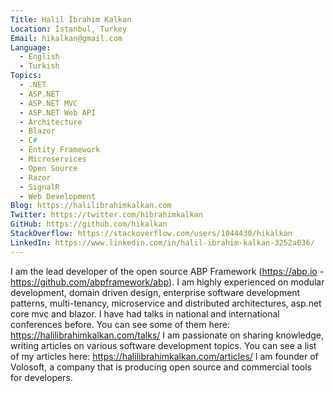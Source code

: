 ```yaml
---
Title: Halil İbrahim Kalkan
Location: İstanbul, Turkey
Email: hikalkan@gmail.com
Language:
  - English
  - Turkish
Topics:
  - .NET
  - ASP.NET
  - ASP.NET MVC
  - ASP.NET Web API
  - Architecture
  - Blazor
  - C#
  - Entity Framework
  - Microservices
  - Open Source
  - Razor
  - SignalR
  - Web Development
Blog: https://halilibrahimkalkan.com
Twitter: https://twitter.com/hibrahimkalkan
GitHub: https://github.com/hikalkan
StackOverflow: https://stackoverflow.com/users/1044430/hikalkan
LinkedIn: https://www.linkedin.com/in/halil-ibrahim-kalkan-3252a036/
---
```

I am the lead developer of the open source ABP Framework (https://abp.io - https://github.com/abpframework/abp).
I am highly experienced on modular development, domain driven design, enterprise software development patterns, multi-tenancy, microservice and distributed architectures, asp.net core mvc and blazor.
I have had talks in national and international conferences before. You can see some of them here: https://halilibrahimkalkan.com/talks/
I am passionate on sharing knowledge, writing articles on various software development topics. You can see a list of my articles here: https://halilibrahimkalkan.com/articles/
I am founder of Volosoft, a company that is producing open source and commercial tools for developers.
